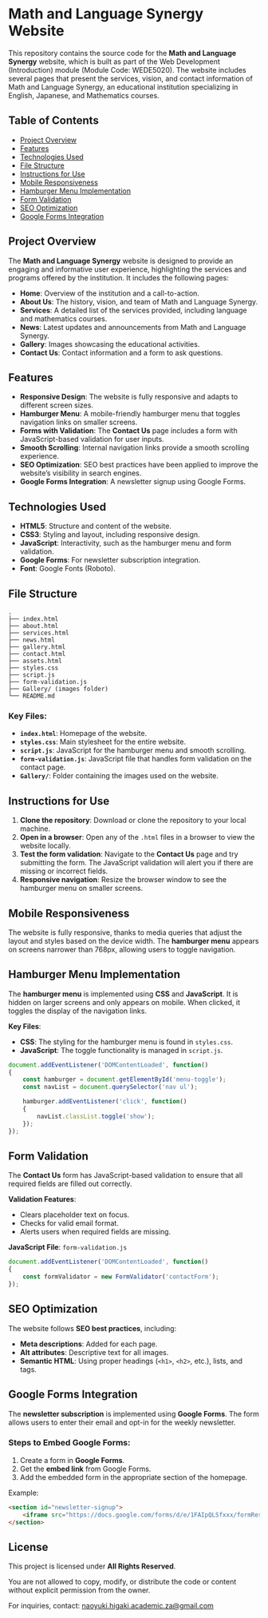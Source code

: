# Math and Language Synergy Website

This repository contains the source code for the **Math and Language Synergy** website, which is built as part of the Web Development (Introduction) module (Module Code: WEDE5020). The website includes several pages that present the services, vision, and contact information of Math and Language Synergy, an educational institution specializing in English, Japanese, and Mathematics courses.

## Table of Contents

- [Project Overview](#project-overview)
- [Features](#features)
- [Technologies Used](#technologies-used)
- [File Structure](#file-structure)
- [Instructions for Use](#instructions-for-use)
- [Mobile Responsiveness](#mobile-responsiveness)
- [Hamburger Menu Implementation](#hamburger-menu-implementation)
- [Form Validation](#form-validation)
- [SEO Optimization](#seo-optimization)
- [Google Forms Integration](#google-forms-integration)

## Project Overview

The **Math and Language Synergy** website is designed to provide an engaging and informative user experience, highlighting the services and programs offered by the institution. It includes the following pages:

- **Home**: Overview of the institution and a call-to-action.
- **About Us**: The history, vision, and team of Math and Language Synergy.
- **Services**: A detailed list of the services provided, including language and mathematics courses.
- **News**: Latest updates and announcements from Math and Language Synergy.
- **Gallery**: Images showcasing the educational activities.
- **Contact Us**: Contact information and a form to ask questions.

## Features

- **Responsive Design**: The website is fully responsive and adapts to different screen sizes.
- **Hamburger Menu**: A mobile-friendly hamburger menu that toggles navigation links on smaller screens.
- **Forms with Validation**: The **Contact Us** page includes a form with JavaScript-based validation for user inputs.
- **Smooth Scrolling**: Internal navigation links provide a smooth scrolling experience.
- **SEO Optimization**: SEO best practices have been applied to improve the website’s visibility in search engines.
- **Google Forms Integration**: A newsletter signup using Google Forms.

## Technologies Used

- **HTML5**: Structure and content of the website.
- **CSS3**: Styling and layout, including responsive design.
- **JavaScript**: Interactivity, such as the hamburger menu and form validation.
- **Google Forms**: For newsletter subscription integration.
- **Font**: Google Fonts (Roboto).

## File Structure

```
.
├── index.html
├── about.html
├── services.html
├── news.html
├── gallery.html
├── contact.html
├── assets.html
├── styles.css
├── script.js
├── form-validation.js
├── Gallery/ (images folder)
└── README.md
```

### Key Files:

- **`index.html`**: Homepage of the website.
- **`styles.css`**: Main stylesheet for the entire website.
- **`script.js`**: JavaScript for the hamburger menu and smooth scrolling.
- **`form-validation.js`**: JavaScript file that handles form validation on the contact page.
- **`Gallery/`**: Folder containing the images used on the website.

## Instructions for Use

1. **Clone the repository**: Download or clone the repository to your local machine.
2. **Open in a browser**: Open any of the `.html` files in a browser to view the website locally.
3. **Test the form validation**: Navigate to the **Contact Us** page and try submitting the form. The JavaScript validation will alert you if there are missing or incorrect fields.
4. **Responsive navigation**: Resize the browser window to see the hamburger menu on smaller screens.

## Mobile Responsiveness

The website is fully responsive, thanks to media queries that adjust the layout and styles based on the device width. The **hamburger menu** appears on screens narrower than 768px, allowing users to toggle navigation.

## Hamburger Menu Implementation

The **hamburger menu** is implemented using **CSS** and **JavaScript**. It is hidden on larger screens and only appears on mobile. When clicked, it toggles the display of the navigation links.

**Key Files**:
- **CSS**: The styling for the hamburger menu is found in `styles.css`.
- **JavaScript**: The toggle functionality is managed in `script.js`.

```js
document.addEventListener('DOMContentLoaded', function() 
{
    const hamburger = document.getElementById('menu-toggle');
    const navList = document.querySelector('nav ul');

    hamburger.addEventListener('click', function() 
    {
        navList.classList.toggle('show');
    });
});
```

## Form Validation

The **Contact Us** form has JavaScript-based validation to ensure that all required fields are filled out correctly.

**Validation Features**:
- Clears placeholder text on focus.
- Checks for valid email format.
- Alerts users when required fields are missing.

**JavaScript File**: `form-validation.js`

```js
document.addEventListener('DOMContentLoaded', function() 
{
    const formValidator = new FormValidator('contactForm');
});
```

## SEO Optimization

The website follows **SEO best practices**, including:
- **Meta descriptions**: Added for each page.
- **Alt attributes**: Descriptive text for all images.
- **Semantic HTML**: Using proper headings (`<h1>`, `<h2>`, etc.), lists, and tags.

## Google Forms Integration

The **newsletter subscription** is implemented using **Google Forms**. The form allows users to enter their email and opt-in for the weekly newsletter.

### Steps to Embed Google Forms:
1. Create a form in **Google Forms**.
2. Get the **embed link** from Google Forms.
3. Add the embedded form in the appropriate section of the homepage.

Example:

```html
<section id="newsletter-signup">
    <iframe src="https://docs.google.com/forms/d/e/1FAIpQLSfxxx/formResponse" width="100%" height="500"></iframe>
</section>
```

## License

This project is licensed under **All Rights Reserved**.

You are not allowed to copy, modify, or distribute the code or content without explicit permission from the owner.

For inquiries, contact: naoyuki.higaki.academic.za@gmail.com
